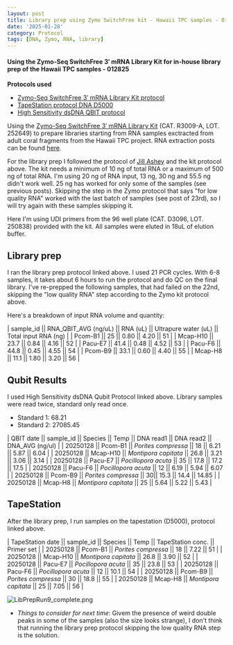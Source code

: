 ```yaml
---
layout: post
title: Library prep using Zymo SwitchFree kit - Hawaii TPC samples - 012825
date: '2025-01-28'
category: Protocol
tags: [DNA, Zymo, RNA, library]
---
```


#### Using the Zymo-Seq SwitchFree 3′ mRNA Library Kit for in-house library prep of the Hawaii TPC samples - 012825

**Protocols used**
- [Zymo-Seq SwitchFree 3′ mRNA Library Kit protocol](https://github.com/FScucchia-LabNotebooks/FScucchia_Putnam_Lab_Notebook/blob/master/protocols/_r3008_r3009__zymo_seq_switchfree_3_mrna_library_kit.pdf)
- [TapeStation protocol DNA D5000](https://github.com/meschedl/MESPutnam_Open_Lab_Notebook/blob/master/_posts/2019-07-30-DNA-Tapestation.md)
- [High Sensitivity dsDNA QBIT protocol](https://github.com/FScucchia-LabNotebooks/FScucchia_Putnam_Lab_Notebook/blob/master/protocols/MAN0017455_Qubit_1X_dsDNA_HS_Assay_Kit_UG.pdf)

Using the [Zymo-Seq SwitchFree 3′ mRNA Library Kit](https://www.zymoresearch.com/products/zymo-seq-switchfree-3-mrna-library-kit) (CAT.  R3009-A, LOT. 252649) to prepare libraries starting from RNA samples exctracted from adult coral fragments from the Hawaii TPC project. RNA extraction posts can be found [here](https://fscucchia-labnotebooks.github.io/FScucchia_Putnam_Lab_Notebook/DNA-RNA-Hawaii-TPCA-Summary/).

For the library prep I followed the protocol of [Jill Ashey](https://github.com/JillAshey/JillAshey_Putnam_Lab_Notebook/blob/master/_posts/2024-03-29-Zymo-SwitchFree.md) and the kit protocol above.
The kit needs a minimum of 10 ng of total RNA or a maximum of 500 ng of total RNA.
I'm using 20 ng of RNA input, 13 ng, 30 ng and 55.5 ng didn't work well. 25 ng has worked for only some of the samples (see previous posts).
Skipping the step in the Zymo protocol that says "for low quality RNA" worked with the last batch of samples (see post of 23rd), so I will try again with these samples skipping it.

Here I'm using UDI primers from the 96 well plate (CAT. D3096, LOT. 250838) provided with the kit.
All samples were eluted in 18uL of elution buffer.

## Library prep
I ran the library prep protocol linked above. I used 21 PCR cycles. With 6-8 samples, it takes about 6 hours to run the protocol and do QC on the final library.
I've re-prepped the following samples, that had failed on the 22nd, skipping the "low quality RNA" step according to the Zymo kit protocol above.

Here's a breakdown of input RNA volume and quantity:

| sample_id || RNA_QBIT_AVG (ng/uL) || RNA (uL) || Ultrapure water (uL) || Total input RNA (ng) |
| Pcom-B1     ||   25     ||   0.80   ||     4.20      ||       51         |
| Mcap-H10    ||   23.7     || 0.84  ||      4.16      ||      52         |
| Pacu-E7    ||   41.4     ||   0.48  ||      4.52     ||        53         |
| Pacu-F6     ||  44.8      ||  0.45 ||      4.55      ||       54         |
| Pcom-B9    ||  33.1    ||   0.60  ||    4.40         ||        55       |
| Mcap-H8     ||  11.1     ||   1.80 ||   3.20         ||     56        |

## Qubit Results
I used High Sensitivity dsDNA Qubit Protocol linked above. Library samples were read twice, standard only read once.
- Standard 1: 68.21    
- Standard 2: 27085.45 

| QBIT date  || sample_id  ||     Species       || Temp   ||  DNA read1 || DNA read2  || DNA_AVG (ng/ul) |
|  20250128  || Pcom-B1 || *Porites compressa*  || 18   ||    6.21     || 5.87      || 6.04            |
|  20250128 || Mcap-H10   || *Montipora capitata* || 26.8 ||  3.21     ||  3.06    || 3.14            |
|  20250128  || Pacu-E7 || *Pocillopora acuta*  || 35 ||   17.8        ||  17.2    || 17.5            |
|  20250128  || Pacu-F6  || *Pocillopora acuta* || 12  ||  6.19       ||   5.94     || 6.07            |
|  20250128   || Pcom-B9 || *Porites compressa*  || 30||    15.3      ||   14.4     || 14.85           |
|  20250128   || Mcap-H8  || *Montipora capitata* ||  25 ||  5.64     ||   5.22     || 5.43            |

## TapeStation
After the library prep, I run samples on the tapestation (D5000), protocol linked above.

| TapeStation date  || sample_id  ||     Species       || Temp   || TapeStation conc. ||   Primer set  |
|  20250128  || Pcom-B1 || *Porites compressa*  || 18   ||  7.22   ||   51   |
|  20250128 || Mcap-H10   || *Montipora capitata* || 26.8    ||  3.90   ||   52    |
|  20250128  || Pacu-E7 || *Pocillopora acuta*  || 35 || 23.8     ||   53   |
|  20250128  || Pacu-F6  || *Pocillopora acuta* || 12   ||  10.1   ||    54    |
|  20250128   || Pcom-B9 || *Porites compressa*  ||  30  ||  18.8   ||  55    |
|  20250128   || Mcap-H8  || *Montipora capitata* ||  25   || 7.05    ||  56   |

![LibPrepRun9_complete.png](https://github.com/FScucchia-LabNotebooks/FScucchia_Putnam_Lab_Notebook/blob/master/images/LibPrepRun9_complete.png?raw=true)

 - _Things to consider for next time_: Givem the presence of weird double peaks in some of the samples (also the size looks strange), I don't think that running the library prep protocol skipping the low quality RNA step is the solution.